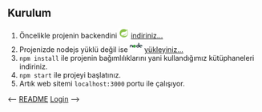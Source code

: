 

<!-- <video controls src="demo.mp4" title="Title"></video> -->
## Kurulum

1. Öncelikle projenin backendini <img src="imgs/icons8-spring-boot-48.png" width="20" height="20" /> [indiriniz...](https://github.com/fsoymaz/rentacarbackend)
2. Projenizde nodejs yüklü değil ise <img src="imgs/icons8-nodejs-48.png" width="25" height="25" /> [yükleyiniz...](https://nodejs.org/en/download)
3. `npm install` ile projenin bağımlılıklarını yani kullandığımız kütüphaneleri indiriniz.
4. `npm start` ile projeyi başlatınız.
5. Artık web sitemi `localhost:3000` portu ile çalışıyor.

<-- [README](../README.md)                   [Login](login.md) --> 